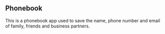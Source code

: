 ## Phonebook
This is a phonebook app used to save the name, phone number and email of family, friends and business partners.
